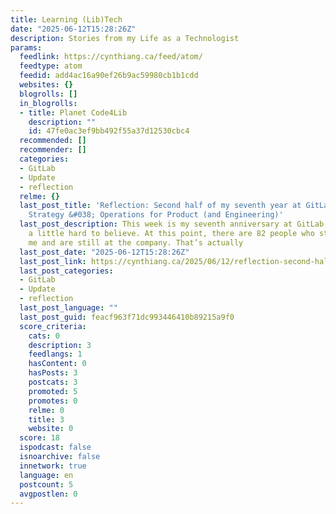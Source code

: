 ```yaml
---
title: Learning (Lib)Tech
date: "2025-06-12T15:28:26Z"
description: Stories from my Life as a Technologist
params:
  feedlink: https://cynthiang.ca/feed/atom/
  feedtype: atom
  feedid: add4ac16a90ef26b9ac59980cb1b1cdd
  websites: {}
  blogrolls: []
  in_blogrolls:
  - title: Planet Code4Lib
    description: ""
    id: 47fe0ac3ef9bb492f55a37d12530cbc4
  recommended: []
  recommender: []
  categories:
  - GitLab
  - Update
  - reflection
  relme: {}
  last_post_title: 'Reflection: Second half of my seventh year at GitLab and doing
    Strategy &#038; Operations for Product (and Engineering)'
  last_post_description: This week is my seventh anniversary at GitLab, and it’s still
    a little hard to believe. At this point, there are 82 people who started before
    me and are still at the company. That’s actually
  last_post_date: "2025-06-12T15:28:26Z"
  last_post_link: https://cynthiang.ca/2025/06/12/reflection-second-half-of-my-seventh-year-at-gitlab/
  last_post_categories:
  - GitLab
  - Update
  - reflection
  last_post_language: ""
  last_post_guid: feacf963f71dc993446410b89215a9f0
  score_criteria:
    cats: 0
    description: 3
    feedlangs: 1
    hasContent: 0
    hasPosts: 3
    postcats: 3
    promoted: 5
    promotes: 0
    relme: 0
    title: 3
    website: 0
  score: 18
  ispodcast: false
  isnoarchive: false
  innetwork: true
  language: en
  postcount: 5
  avgpostlen: 0
---
```

